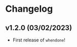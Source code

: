 # Changelog

<!--next-version-placeholder-->

## v1.2.0 (03/02/2023)

- First release of `whendone`!